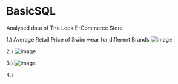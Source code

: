 # BasicSQL
Analysed data of The Look E-Commerce Store

1.) Average Retail Price of Swim wear for different Brands
![image](https://user-images.githubusercontent.com/100945160/156775637-4c9df638-5698-471a-a8f6-c6616484eaff.png)

2.)
![image](https://user-images.githubusercontent.com/100945160/156793631-58cc029b-3872-47e4-96bb-3a4a35c51c37.png)

3.)
![image](https://user-images.githubusercontent.com/100945160/156814682-7e28499d-fbcb-4232-9a15-cb5801379496.png)

4.)
